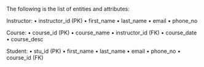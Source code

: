The following is the list of entities and attributes:

Instructor:
•	instructor_id (PK)
•	first_name
•	last_name
•	email
•	phone_no

Course:
•	course_id (PK)
•	course_name
•	instructor_id (FK)
•	course_date
•	course_desc

Student:
•	stu_id (PK)
•	first_name
•	last_name
•	email
•	phone_no
•	course_id (FK)
